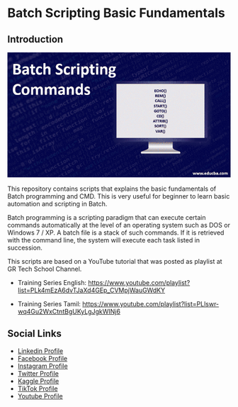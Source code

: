 # Batch Scripting Basic Fundamentals

## Introduction


![Image](github-readme-contents/batch-scripting-commands.png)

This repository contains scripts that explains the basic fundamentals of Batch programming and CMD. This is very useful for beginner to learn basic automation and scripting in Batch.

Batch programming is a scripting paradigm that can execute certain commands automatically at the level of an operating system such as DOS or Windows 7 / XP. A batch file is a stack of such commands. If it is retrieved with the command line, the system will execute each task listed in succession.

This scripts are based on a YouTube tutorial that was posted as playlist at GR Tech School Channel.

* Training Series English: https://www.youtube.com/playlist?list=PLk4mEzA6dvTJaXd4GEp_CVMpjWauGWdKY

* Training Series Tamil: https://www.youtube.com/playlist?list=PLlswr-wq4Gu2WxCtntBgUKyLgJgkWINj6


## Social Links

* [Linkedin Profile](https://www.linkedin.com/in/gunarakulangunaretnam)
* [Facebook Profile](https://www.facebook.com/gunarakulangunaratnam)
* [Instagram Profile](https://www.instagram.com/gunarakulangunaretnam)
* [Twitter Profile ](https://twitter.com/gunarakulangr)
* [Kaggle Profile](https://www.kaggle.com/gunarakulangr)
* [TikTok Profile](https://www.tiktok.com/@gunarakulangunaretnam)
* [Youtube Profile](https://www.youtube.com/channel/UCMWkED5sabgVZSCKjZuRJXA)
